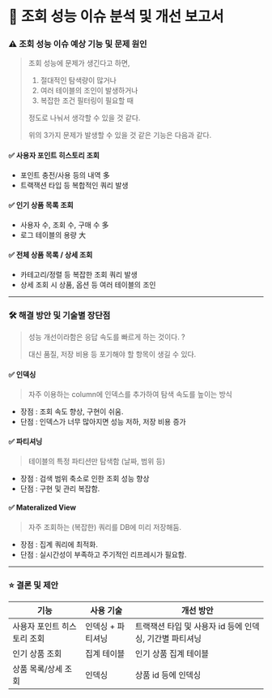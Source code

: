 # 📄 조회 성능 이슈 분석 및 개선 보고서


### ⚠️ 조회 성능 이슈 예상 기능 및 문제 원인 
> 조회 성능에 문제가 생긴다고 하면,
> 1. 절대적인 탐색량이 많거나
> 2. 여러 테이블의 조인이 발생하거나
> 3. 복잡한 조건 필터링이 필요할 때
>
> 정도로 나눠서 생각할 수 있을 것 같다.
>
> 위의 3가지 문제가 발생할 수 있을 것 같은 기능은 다음과 같다.
#### ✅ 사용자 포인트 히스토리 조회
- 포인트 충전/사용 등의 내역 多
- 트랙잭션 타입 등 복합적인 쿼리 발생

#### ✅ 인기 상품 목록 조회
- 사용자 수, 조회 수, 구매 수 多
- 로그 테이블의 용량 大

#### ✅ 전체 상품 목록 / 상세 조회
- 카테고리/정렬 등 복잡한 조회 쿼리 발생
- 상세 조회 시 상품, 옵션 등 여러 테이블의 조인

---

### 🛠 해결 방안 및 기술별 장단점

> 성능 개선이라함은 응답 속도를 빠르게 하는 것이다. ?
> 
> 대신 품질, 저장 비용 등 포기해야 할 항목이 생길 수 있다.

#### ✅ 인덱싱
> 자주 이용하는 column에 인덱스를 추가하여 탐색 속도를 높이는 방식 
- 장점 : 조회 속도 향상, 구현이 쉬움.
- 단점 : 인덱스가 너무 많아지면 성능 저하, 저장 비용 증가

#### ✅ 파티셔닝
> 테이블의 특정 파티션만 탐색함 (날짜, 범위 등)
- 장점 : 검색 범위 축소로 인한 조회 성능 향상 
- 단점 : 구현 및 관리 복잡함.

#### ✅ Materalized View 
> 자주 조회하는 (복잡한) 쿼리를 DB에 미리 저장해둠. 
- 장점 : 집계 쿼리에 최적화.
- 단점 : 실시간성이 부족하고 주기적인 리프레시가 필요함.

---

### ⭐️ 결론 및 제안

| 기능 | 사용 기술 | 개선 방안 |
|------|-----------|--------------|
| 사용자 포인트 히스토리 조회 | 인덱싱 + 파티셔닝 | 트랙잭션 타입 및 사용자 id 등에 인덱싱, 기간별 파티셔닝 |
| 인기 상품 조회 | 집계 테이블 | 인기 상품 집계 테이블 |
| 상품 목록/상세 조회 | 인덱싱 | 상품 id 등에 인덱싱 |

